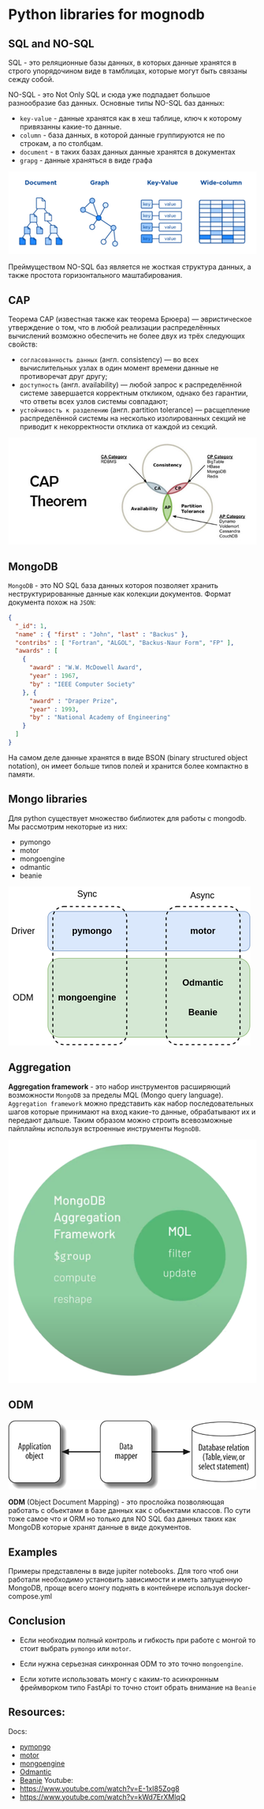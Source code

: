 # Python libraries for mognodb

## SQL and NO-SQL

SQL - это реляционные базы данных, в которых данные хранятся в строго упорядочином виде в тамблицах, которые могут быть связаны сежду собой.

NO-SQL - это Not Only SQL и сюда уже подпадает большое разнообразие баз данных. Основные типы NO-SQL баз данных:

- `key-value` - данные хранятся как в хеш таблице, ключ к которому привязанны какие-то данные.
- `column` - база данных, в которой данные группируются не по строкам, а по столбцам.
- `document` - в таких базах данных данные хранятся в документах
- `grapg` - данные храняться в виде графа

![sql-no-sql](media/NoSQL.png)

Преймуществом NO-SQL баз является не жосткая структура данных, а также простота горизонтального маштабирования.

## CAP

Теорема CAP (известная также как теорема Брюера) — эвристическое утверждение о том, что в любой реализации распределённых вычислений возможно обеспечить не более двух из трёх следующих свойств:

- `согласованность данных` (англ. consistency) — во всех вычислительных узлах в один момент времени данные не противоречат друг другу;
- `доступность` (англ. availability) — любой запрос к распределённой системе завершается корректным откликом, однако без гарантии, что ответы всех узлов системы совпадают;
- `устойчивость к разделению` (англ. partition tolerance) — расщепление распределённой системы на несколько изолированных секций не приводит к некорректности отклика от каждой из секций.

![CAP](media/cap-therorem.jpg)

## MongoDB

`MongoDB` - это NO SQL база данных котороя позволяет хранить неструктурированные данные как колекции документов. Формат документа похож на `JSON`:

```json
{
  "_id": 1,
  "name" : { "first" : "John", "last" : "Backus" },
  "contribs" : [ "Fortran", "ALGOL", "Backus-Naur Form", "FP" ],
  "awards" : [
    {
      "award" : "W.W. McDowell Award",
      "year" : 1967,
      "by" : "IEEE Computer Society"
    }, {
      "award" : "Draper Prize",
      "year" : 1993,
      "by" : "National Academy of Engineering"
    }
  ]
}
```

На самом деле данные хранятся в виде BSON (binary structured object notation), он имеет больше типов полей и хранится более компактно в памяти.

## Mongo libraries

Для python существует множество библиотек для работы с mongodb. Мы рассмотрим некоторые из них:

- pymongo
- motor
- mongoengine
- odmantic
- beanie

![libraries](media/mongo-libraries.png)

## Aggregation

**Aggregation framework** - это набор инструментов расширяющий возможности `MongoDB` за пределы MQL (Mongo query language). `Aggregation framework` можно представить как набор последовательных шагов которые принимают на вход какие-то данные, обрабатывают их и передают дальше. Таким образом можно строить всевозможные пайплайны используя встроенные инструменты `MognoDB`.

![aggregation-framework](media/aggregation-framework.png)

## ODM

![object-mapping](media/object-mapping.png)

**ODM** (Object Document Mapping) - это прослойка позволяющая работать с обьектами в базе данных как с обьектами классов. По сути тоже самое что и ORM но только для NO SQL баз данных таких как MongoDB которые хранят данные в виде документов.

## Examples

Примеры представлены в виде jupiter notebooks. Для того чтоб они работали необходимо установить зависимости и иметь запущенную MongoDB, проще всего монгу поднять в контейнере используя docker-compose.yml

## Conclusion

- Если необходим полный контроль и гибкость при работе с монгой то стоит выбрать `pymongo` или `motor`.

- Если нужна серьезная синхронная ODM то это точно `mongoengine`.

- Если хотите использовать монгу с каким-то асинхронным фреймворком типо FastApi то точно стоит обрать внимание на `Beanie`

## Resources:

Docs:
- [pymongo](https://pymongo.readthedocs.io/en/stable/)
- [motor](https://motor.readthedocs.io/en/stable/)
- [mongoengine](https://docs.mongoengine.org/)
- [Odmantic](https://art049.github.io/odmantic/)
- [Beanie](https://roman-right.github.io/beanie/)
Youtube:
- https://www.youtube.com/watch?v=E-1xI85Zog8
- https://www.youtube.com/watch?v=kWd7ErXMlqQ

